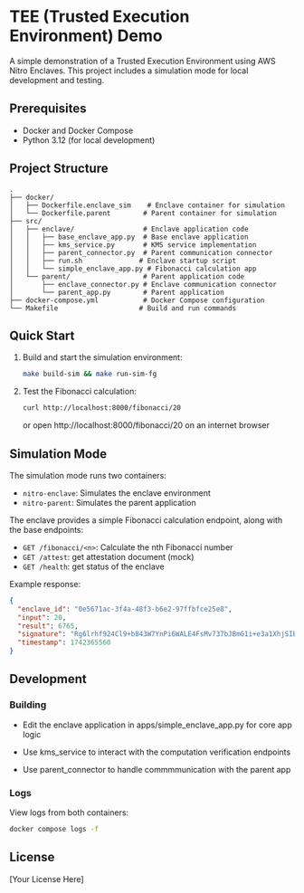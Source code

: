 # TEE (Trusted Execution Environment) Demo

A simple demonstration of a Trusted Execution Environment using AWS Nitro Enclaves. This project includes a simulation mode for local development and testing.

## Prerequisites

- Docker and Docker Compose
- Python 3.12 (for local development)

## Project Structure

```
.
├── docker/
│   ├── Dockerfile.enclave_sim    # Enclave container for simulation
│   └── Dockerfile.parent        # Parent container for simulation
├── src/
│   ├── enclave/                 # Enclave application code
│   │   ├── base_enclave_app.py  # Base enclave application
│   │   ├── kms_service.py       # KMS service implementation
│   │   ├── parent_connector.py  # Parent communication connector
│   │   ├── run.sh              # Enclave startup script
│   │   └── simple_enclave_app.py # Fibonacci calculation app
│   └── parent/                  # Parent application code
│       ├── enclave_connector.py # Enclave communication connector
│       └── parent_app.py        # Parent application
├── docker-compose.yml           # Docker Compose configuration
└── Makefile                    # Build and run commands
```

## Quick Start


1. Build and start the simulation environment:
   ```bash
   make build-sim && make run-sim-fg
   ```

2. Test the Fibonacci calculation:
   ```bash
   curl http://localhost:8000/fibonacci/20
   ```
   or open http://localhost:8000/fibonacci/20 on an internet browser

## Simulation Mode

The simulation mode runs two containers:
- `nitro-enclave`: Simulates the enclave environment
- `nitro-parent`: Simulates the parent application

The enclave provides a simple Fibonacci calculation endpoint, along with the base endpoints:
 - `GET /fibonacci/<n>`: Calculate the nth Fibonacci number
 - `GET /attest`: get attestation document (mock)
 - `GET /health`: get status of the enclave

Example response:
```json
{
  "enclave_id": "0e5671ac-3f4a-48f3-b6e2-97ffbfce25e8",
  "input": 20,
  "result": 6765,
  "signature": "Rg6lrhf924Cl9+b843W7YnPi6WALE4FsMv737bJBmG1i+e3a1XhjSIB8uXsnjASSk+eSthj+n9K2WStinkQNSGjhOBXGb20PsG09zX6mgzUQgsND3+DzFxPCWmhpyBtE9+PnOdb+j6W1vs8HIN/n5M4K4n2df2ZCSNrgzUu+mZWaW8Xrlfzoe4gVPAVJ5AN/gIaPYReC9zTHq+ES6207T/+xtwGx94WBw1qpjvfZ0jPs90T0DL+Lwghjuwm6tsbDlPiPu3akuKnyF343nAzaEgtZqXV8QjpNIQLYXFWFUnZFOwyd6DeEYGxBvuZLrXnthto5oFcZxEx7HNCqwnFgAQ==",
  "timestamp": 1742365560
}
```

## Development

### Building
 - Edit the enclave application in apps/simple_enclave_app.py for core app logic

 - Use kms_service to interact with the computation verification endpoints

 - Use parent_connector to handle commmmunication with the parent app

### Logs

View logs from both containers:
```bash
docker compose logs -f
```

## License

[Your License Here]
